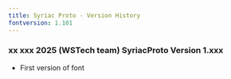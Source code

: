 ```yaml
---
title: Syriac Proto - Version History
fontversion: 1.101
---
```


### xx xxx 2025 (WSTech team) SyriacProto Version 1.xxx
- First version of font

